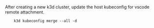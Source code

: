 After creating a new k3d cluster, update the host kubeconfig for vscode remote attachment.

        k3d kubeconfig merge --all -d
